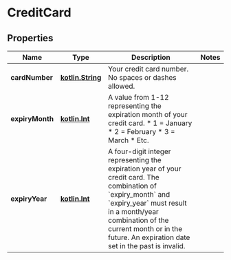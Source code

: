 
# CreditCard

## Properties
Name | Type | Description | Notes
------------ | ------------- | ------------- | -------------
**cardNumber** | [**kotlin.String**](.md) | Your credit card number. No spaces or dashes allowed. | 
**expiryMonth** | [**kotlin.Int**](.md) | A value from 1-12 representing the expiration month of your credit card.    * 1 &#x3D; January   * 2 &#x3D; February   * 3 &#x3D; March   * Etc.  | 
**expiryYear** | [**kotlin.Int**](.md) | A four-digit integer representing the expiration year of your credit card. The combination of &#x60;expiry_month&#x60; and &#x60;expiry_year&#x60; must result in a month/year combination of the current month or in the future. An expiration date set in the past is invalid.  | 




